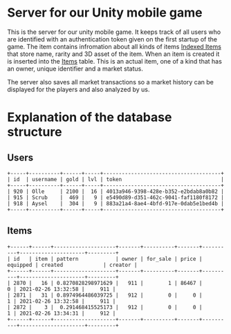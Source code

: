 # Server for our Unity mobile game

This is the server for our unity mobile game. It keeps track of all users who are
identified with an authentication token given on the first startup of the game.
The item contains infromation about all kinds of items [Indexed Items](#items-index) that store name, rarity and 3D asset of the item. When an item is created it is inserted into the [Items](#dropped-items) table. This is an actual item, one of a kind that has an owner, unique identifier and a market status.

The server also saves all market transactions so a market history can be displayed for the players and also analyzed by us.

# Explanation of the database structure

## Users

```
+-----+----------+------+-----+--------------------------------------+
| id  | username | gold | lvl | token                                |
+-----+----------+------+-----+--------------------------------------+
| 920 | Olle     | 2100 |  16 | 4013a946-9398-428e-b352-e2bdab8a0b82 |
| 915 | Scrub    |  469 |   9 | e5490d89-d351-462c-9041-faf1180f8172 |
| 918 | Aysel    |  304 |   9 | 883a21a4-8ae4-4bfd-917e-0dab5e1bed4b |
+-----+----------+------+-----+--------------------------------------+
```

## Items

```
+------+------+--------------------+-------+----------+-------+----------+---------------------+---------+
| id   | item | pattern            | owner | for_sale | price | equipped | created             | creator |
+------+------+--------------------+-------+----------+-------+----------+---------------------+---------+
| 2870 |   16 | 0.8270828298971629 |   911 |        1 | 86467 |        0 | 2021-02-26 13:32:58 |     911 |
| 2871 |   31 | 0.8974964486039725 |   912 |        0 |     0 |        1 | 2021-02-26 13:32:58 |     911 |
| 2872 |    3 |  0.291468415525173 |   912 |        0 |     0 |        1 | 2021-02-26 13:34:31 |     912 |
+------+------+--------------------+-------+----------+-------+----------+---------------------+---------+
```
